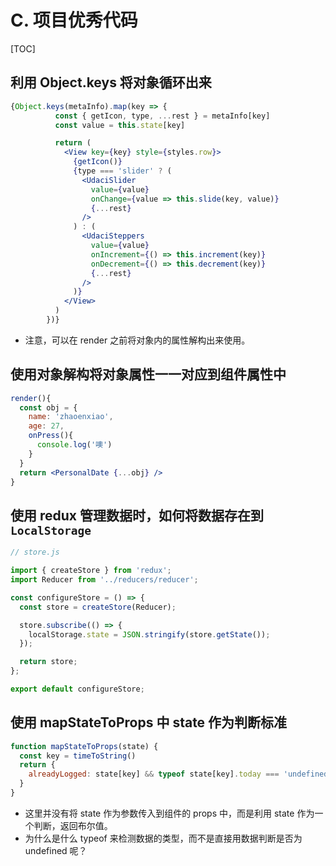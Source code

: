 # C. 项目优秀代码

[TOC]

## 利用 Object.keys 将对象循环出来

```jsx
{Object.keys(metaInfo).map(key => {
          const { getIcon, type, ...rest } = metaInfo[key]
          const value = this.state[key]

          return (
            <View key={key} style={styles.row}>
              {getIcon()}
              {type === 'slider' ? (
                <UdaciSlider
                  value={value}
                  onChange={value => this.slide(key, value)}
                  {...rest}
                />
              ) : (
                <UdaciSteppers
                  value={value}
                  onIncrement={() => this.increment(key)}
                  onDecrement={() => this.decrement(key)}
                  {...rest}
                />
              )}
            </View>
          )
        })}
```

- 注意，可以在 render 之前将对象内的属性解构出来使用。



## 使用对象解构将对象属性一一对应到组件属性中

```jsx
render(){
  const obj = {
    name: 'zhaoenxiao',
    age: 27,
    onPress(){
      console.log('噢')
    }
  }
  return <PersonalDate {...obj} />
}
```



## 使用 redux 管理数据时，如何将数据存在到 `LocalStorage` 

```jsx
// store.js

import { createStore } from 'redux';
import Reducer from '../reducers/reducer';

const configureStore = () => {
  const store = createStore(Reducer);

  store.subscribe(() => {
    localStorage.state = JSON.stringify(store.getState());
  });

  return store;
};

export default configureStore;
```



## 使用 mapStateToProps 中 state 作为判断标准

```jsx
function mapStateToProps(state) {
  const key = timeToString()
  return {
    alreadyLogged: state[key] && typeof state[key].today === 'undefined'
  }
}
```

- 这里并没有将 state 作为参数传入到组件的 props 中，而是利用 state 作为一个判断，返回布尔值。
- 为什么是什么 typeof 来检测数据的类型，而不是直接用数据判断是否为 undefined 呢？